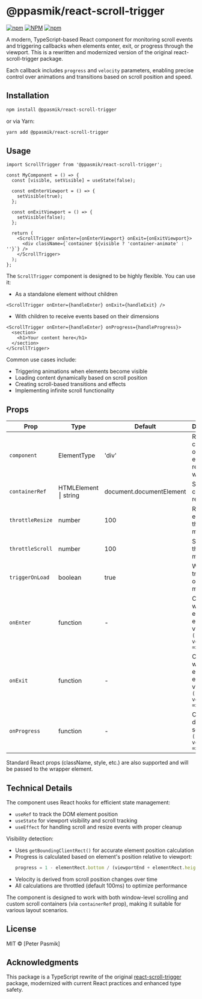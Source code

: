# @ppasmik/react-scroll-trigger

[![npm](https://img.shields.io/npm/v/@ppasmik/react-scroll-trigger?style=flat-square)](https://www.npmjs.com/package/@ppasmik/react-scroll-trigger)
[![NPM](https://img.shields.io/npm/l/@ppasmik/react-scroll-trigger?style=flat-square)](https://www.npmjs.com/package/@ppasmik/react-scroll-trigger)
[![npm](https://img.shields.io/npm/dt/@ppasmik/react-scroll-trigger?style=flat-square)](https://www.npmjs.com/package/@ppasmik/react-scroll-trigger)

A modern, TypeScript-based React component for monitoring scroll events and triggering callbacks when elements enter, exit, or progress through the viewport. This is a rewritten and modernized version of the original react-scroll-trigger package.

Each callback includes `progress` and `velocity` parameters, enabling precise control over animations and transitions based on scroll position and speed.

## Installation

```sh
npm install @ppasmik/react-scroll-trigger
```

or via Yarn:

```sh
yarn add @ppasmik/react-scroll-trigger
```

## Usage

```tsx
import ScrollTrigger from '@ppasmik/react-scroll-trigger';

const MyComponent = () => {
  const [visible, setVisible] = useState(false);

  const onEnterViewport = () => {
    setVisible(true);
  };

  const onExitViewport = () => {
    setVisible(false);
  };

  return (
    <ScrollTrigger onEnter={onEnterViewport} onExit={onExitViewport}>
      <div className={`container ${visible ? 'container-animate' : ''}`} />
    </ScrollTrigger>
  );
};
```

The `ScrollTrigger` component is designed to be highly flexible. You can use it:

- As a standalone element without children

```tsx
<ScrollTrigger onEnter={handleEnter} onExit={handleExit} />
```

- With children to receive events based on their dimensions

```tsx
<ScrollTrigger onEnter={handleEnter} onProgress={handleProgress}>
  <section>
    <h1>Your content here</h1>
  </section>
</ScrollTrigger>
```

Common use cases include:

- Triggering animations when elements become visible
- Loading content dynamically based on scroll position
- Creating scroll-based transitions and effects
- Implementing infinite scroll functionality

## Props

| Prop             | Type                 | Default                  | Description                                                          |
| ---------------- | -------------------- | ------------------------ | -------------------------------------------------------------------- |
| `component`      | ElementType          | 'div'                    | React component or HTML element to render as wrapper                 |
| `containerRef`   | HTMLElement ⎮ string | document.documentElement | Scrolling container reference                                        |
| `throttleResize` | number               | 100                      | Resize event throttle in ms                                          |
| `throttleScroll` | number               | 100                      | Scroll event throttle in ms                                          |
| `triggerOnLoad`  | boolean              | true                     | Whether to trigger onEnter on mount                                  |
| `onEnter`        | function             | -                        | Called when element enters viewport `({progress, velocity}) => void` |
| `onExit`         | function             | -                        | Called when element exits viewport `({progress, velocity}) => void`  |
| `onProgress`     | function             | -                        | Called during scroll `({progress, velocity}) => void`                |

Standard React props (className, style, etc.) are also supported and will be passed to the wrapper element.

## Technical Details

The component uses React hooks for efficient state management:
- `useRef` to track the DOM element position
- `useState` for viewport visibility and scroll tracking
- `useEffect` for handling scroll and resize events with proper cleanup

Visibility detection:
- Uses `getBoundingClientRect()` for accurate element position calculation
- Progress is calculated based on element's position relative to viewport:
  ```ts
  progress = 1 - elementRect.bottom / (viewportEnd + elementRect.height)
  ```
- Velocity is derived from scroll position changes over time
- All calculations are throttled (default 100ms) to optimize performance

The component is designed to work with both window-level scrolling and custom scroll containers (via `containerRef` prop), making it suitable for various layout scenarios.

## License

MIT © [Peter Pasmik]

## Acknowledgments

This package is a TypeScript rewrite of the original [react-scroll-trigger](https://www.npmjs.com/package/react-scroll-trigger) package, modernized with current React practices and enhanced type safety.
